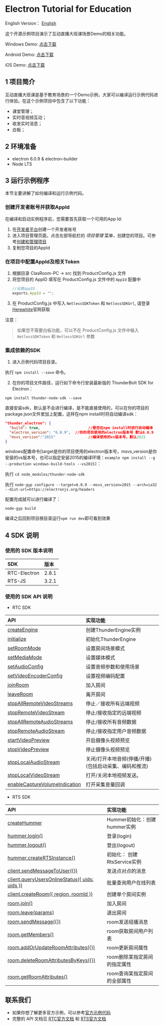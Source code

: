 # Electron Tutorial for Education

English Version： [English](README.en.md)

这个开源示例项目演示了互动直播大班课场景Demo的相关功能。

Windows Demo: [点击下载](https://jszc-bj.oss-cn-beijing.aliyuncs.com/ClassRoom/PC/ClassRoom_Windows_v1.1.3_20200724.zip)

Android Demo: [点击下载](https://jszc-bj.oss-cn-beijing.aliyuncs.com/ClassRoom/Android/ClassRoom_Android_v1.1.3_20200724.apk)  

iOS Demo: [点击下载](https://apps.apple.com/cn/app/%E8%81%9A%E8%81%94%E4%BA%91%E4%BA%91%E6%95%99%E8%82%B2/id1526249004?l=en)

## 1 项目简介

互动直播大班课是基于教育场景的一个Demo示例，大家可以编译运行示例代码进行体验。在这个示例项目中包含了以下功能：

- 课堂管理；
- 实时音视频互动；
- 收发实时消息；
- 白板；

## 2 环境准备

- electron 6.0.9 & electron-builder
- Node LTS

## 3 运行示例程序

本节主要讲解了如何编译和运行示例代码。

### 创建开发者账号并获取AppId

在编译和启动实例程序前，您需要首先获取一个可用的App Id:

1. 在[开发者平台](https://docs.aivacom.com/cloud/cn/platform/console/create_and_manage_projects/create_and_manage_projects.html)创建一个开发者账号
2. 进入项目管理页面，点击左部导航栏的 *项目管理* 菜单，创建您的项目。可参考[创建和管理项目](https://docs.aivacom.com/cloud/cn/platform/console/create_and_manage_projects/create_and_manage_projects.html)
3. 复制您项目的AppId

### 在项目中配置AppId及相关Token

1. 根据目录 ClasRoom-PC -> src 找到 ProductConfig.js 文件
2. 将您项目的 AppID 填写在 ProductConfig.js 文件中的 `AppId` 配置中
    ```js
    //设置appID
    exports.AppId = "";
    ```
3. 在 ProductConfig.js 中写入 `NetlessSDKToken` 和 `NetlessSDKUrl`, 请登录[Herewhite](https://console.herewhite.com/)官网获取

注意：
> 如果您不需要白板功能，可以不在 ProductConfig.js 文件中输入 `NetlessSDKToken` 和  `NetlessSDKUrl` 参数

### 集成依赖的SDK
1. 进入示例代码项目目录。

  执行 `npm install --save` 命令。

2. 在你的项目文件路径，运行如下命令行安装最新版的 ThunderBolt SDK for Electron：

  `npm install thunder-node-sdk --save`

  直接安装sdk，默认是不会进行编译，是不能直接使用的，可以在你的项目的package.json文件里加上配置，这样在npm install时将自动编译sdk：
  ```json
  "thunder_electron": {
    "build": true,    				    //是否在npm install时进行自动编译
    "electron_version": "6.0.9",  //你的项目使用的electron版本号 默认6.0.9
    "msvs_version":"2015"			    //编译使用的vs版本号，默认2015
  }
  ```
  
  windows配置命令[target是你的项目使用的electron版本号，msvs_version是你安装的vs版本号，也可以指定安装2015的编译环境：`example npm install --g --production windows-build-tools --vs2015]`：

  执行 `cd node_modules/thunder-node-sdk`

  执行 `node-gyp configure --target=6.0.9 --msvs_version=2015 --arch=ia32 --dist-url=https://electronjs.org/headers`

  配置完成就可以进行编译了：

  `node-gyp build`

  编译之后回到项目根目录运行`npm run dev`即可看到效果

## 4 SDK 说明

### 使用的 SDK 版本说明

| SDK | 版本 |
|:----|:----|
| RTC-Electron | 2.8.1 |
| RTS-JS | 3.2.1 |

### 使用的 SDK API 说明

- RTC SDK

| API | 实现功能 |
|:-------------|:---------|
|[createEngine](https://docs.jocloud.com/cloud/cn/product_category/rtc_service/rt_video_interaction/api/Electron/v2.9.0/function.html#createengine)|创建ThunderEngine实例|
|[initialize](https://docs.jocloud.com/cloud/cn/product_category/rtc_service/rt_video_interaction/api/Electron/v2.9.0/function.html#initialize)|初始化ThunderEngine|
|[setRoomMode](https://docs.jocloud.com/cloud/cn/product_category/rtc_service/rt_video_interaction/api/Electron/v2.9.0/function.html#setroommode)|设置房间场景模式|
|[setMediaMode](https://docs.jocloud.com/cloud/cn/product_category/rtc_service/rt_video_interaction/api/Electron/v2.9.0/function.html#setmediamode)|设置媒体模式|
|[setAudioConfig](https://docs.jocloud.com/cloud/cn/product_category/rtc_service/rt_video_interaction/api/Electron/v2.9.0/function.html#setaudioconfig)|设置音频参数和使用场景|
|[setVideoEncoderConfig](https://docs.jocloud.com/cloud/cn/product_category/rtc_service/rt_video_interaction/api/Electron/v2.9.0/function.html#setvideoencoderconfig)|设置视频编码配置|
|[joinRoom](https://docs.jocloud.com/cloud/cn/product_category/rtc_service/rt_video_interaction/api/Electron/v2.9.0/function.html#joinroom)|加入房间|
|[leaveRoom](https://docs.jocloud.com/cloud/cn/product_category/rtc_service/rt_video_interaction/api/Electron/v2.9.0/function.html#leaveroom)|离开房间|
|[stopAllRemoteVideoStreams](https://docs.jocloud.com/cloud/cn/product_category/rtc_service/rt_video_interaction/api/Electron/v2.9.0/function.html#stopallremotevideostreams)|停止／接收所有远端视频|
|[stopRemoteVideoStream](https://docs.jocloud.com/cloud/cn/product_category/rtc_service/rt_video_interaction/api/Electron/v2.9.0/function.html#stopremotevideostream)|停止/接收指定的远端视频|
|[stopAllRemoteAudioStreams](https://docs.jocloud.com/cloud/cn/product_category/rtc_service/rt_video_interaction/api/Electron/v2.9.0/function.html#stopallremoteaudiostreams)|停止/接收所有音频数据|
|[stopRemoteAudioStream](https://docs.jocloud.com/cloud/cn/product_category/rtc_service/rt_video_interaction/api/Electron/v2.9.0/function.html#stopremoteaudiostream)|停止/接收指定用户音频数据|
|[startVideoPreview](https://docs.jocloud.com/cloud/cn/product_category/rtc_service/rt_video_interaction/api/Electron/v2.9.0/function.html#startvideopreview)|开启摄像头视频预览|
|[stopVideoPreview](https://docs.jocloud.com/cloud/cn/product_category/rtc_service/rt_video_interaction/api/Electron/v2.9.0/function.html#stopvideopreview)|停止摄像头视频预览|
|[stopLocalAudioStream](https://docs.jocloud.com/cloud/cn/product_category/rtc_service/rt_video_interaction/api/Electron/v2.9.0/function.html#stoplocalaudiostream)|关闭/打开本地音频(停播/开播)(包括启动采集、编码和推流)|
|[stopLocalVideoStream](https://docs.jocloud.com/cloud/cn/product_category/rtc_service/rt_video_interaction/api/Electron/v2.9.0/function.html#stoplocalvideostream)|打开/关闭本地视频发送。|
|[enableCaptureVolumeIndication](https://docs.jocloud.com/cloud/cn/product_category/rtc_service/rt_video_interaction/api/Electron/v2.9.0/function.html#enablecapturevolumeindication)|打开采集音量回调|

- RTS SDK

| API | 实现功能 |
|:-------------|:---------|
|[createHummer](https://docs.aivacom.com/cloud/cn/product_category/rtm_service/instant_messaging/api/JS/v3.1.3/function.html#%E5%88%9D%E5%A7%8B%E5%8C%96hummer)|Hummer初始化：创建hummer实例|
|[hummer.login()](https://docs.aivacom.com/cloud/cn/product_category/rtm_service/instant_messaging/api/JS/v3.1.3/function.html#%E7%99%BB%E5%BD%95login)|登录(login)|
|[hummer.logout()](https://docs.aivacom.com/cloud/cn/product_category/rtm_service/instant_messaging/api/JS/v3.1.3/function.html#%E7%99%BB%E5%87%BAlogout)|登出(logout)|
|[hummer.createRTSInstance()](https://docs.aivacom.com/cloud/cn/product_category/rtm_service/instant_messaging/api/JS/v3.1.3/function.html#%E5%88%9D%E5%A7%8B%E5%8C%96rts-service)|初始化： 创建RtsService实例|
|[client.sendMessageToUser({})](https://docs.aivacom.com/cloud/cn/product_category/rtm_service/instant_messaging/api/JS/v3.1.3/function.html#%E5%8F%91%E9%80%81%E7%82%B9%E5%AF%B9%E7%82%B9%E7%9A%84%E6%B6%88%E6%81%AFsendmessagetouser)|发送点对点的消息|
|[client.queryUsersOnlineStatus({ uids: uids })](https://docs.aivacom.com/cloud/cn/product_category/rtm_service/instant_messaging/api/JS/v3.1.3/function.html#%E6%89%B9%E9%87%8F%E6%9F%A5%E8%AF%A2%E7%94%A8%E6%88%B7%E5%9C%A8%E7%BA%BF%E5%88%97%E8%A1%A8queryusersonlinestatus)|批量查询用户在线列表|
|[client.createRoom({ region, roomId })](https://docs.aivacom.com/cloud/cn/product_category/rtm_service/instant_messaging/api/JS/v3.1.3/function.html#%E5%88%9B%E5%BB%BA%E5%8D%95%E4%B8%AA%E6%88%BF%E9%97%B4%E5%AE%9E%E4%BE%8Bcreateroom)|创建单个房间实例|
|[room.join()](https://docs.aivacom.com/cloud/cn/product_category/rtm_service/instant_messaging/api/JS/v3.1.3/function.html#%E5%8A%A0%E5%85%A5%E6%88%BF%E9%97%B4join)|加入房间|
|[room.leave(params)](https://docs.aivacom.com/cloud/cn/product_category/rtm_service/instant_messaging/api/JS/v3.1.3/function.html#%E9%80%80%E5%87%BA%E6%88%BF%E9%97%B4leave)|退出房间|
|[room.sendMessage({})](https://docs.aivacom.com/cloud/cn/product_category/rtm_service/instant_messaging/api/JS/v3.1.3/function.html#room%E5%8F%91%E9%80%81%E7%BB%84%E6%92%AD%E6%B6%88%E6%81%AFsendmessage)|room发送组播消息|
|[room.getMembers()](https://docs.aivacom.com/cloud/cn/product_category/rtm_service/instant_messaging/api/JS/v3.1.3/function.html#room%E8%8E%B7%E5%8F%96%E6%88%BF%E9%97%B4%E7%94%A8%E6%88%B7%E5%88%97%E8%A1%A8getmembers)|room获取房间用户列表|
|[room.addOrUpdateRoomAttributes({})](https://docs.aivacom.com/cloud/cn/product_category/rtm_service/instant_messaging/api/JS/v3.1.3/function.html#room%E6%9B%B4%E6%96%B0%E6%88%BF%E9%97%B4%E5%B1%9E%E6%80%A7addorupdateroomattributes)|room更新房间属性|
|[room.deleteRoomAttributesByKeys({})](https://docs.aivacom.com/cloud/cn/product_category/rtm_service/instant_messaging/api/JS/v3.1.3/function.html#room%E5%88%A0%E9%99%A4%E6%9F%90%E6%8C%87%E5%AE%9A%E6%88%BF%E9%97%B4%E7%9A%84%E6%8C%87%E5%AE%9A%E5%B1%9E%E6%80%A7deleteroomattributesbykeys)|room删除某指定房间的指定属性|
|[room.getRoomAttributes()](https://docs.aivacom.com/cloud/cn/product_category/rtm_service/instant_messaging/api/JS/v3.1.3/function.html#room%E6%9F%A5%E8%AF%A2%E6%9F%90%E6%8C%87%E5%AE%9A%E6%88%BF%E9%97%B4%E7%9A%84%E5%85%A8%E9%83%A8%E5%B1%9E%E6%80%A7getroomattributes)|room查询某指定房间的全部属性|

## 联系我们

- 如果你想了解更多官方示例，可以参考[官方示例代码](https://github.com/Aivacom?tab=repositories)
- 完整的 API 文档见 [RTC官方文档](https://docs.aivacom.com/cloud/cn/product_category/rtc_service/rt_video_interaction/api/Windows/v2.8.0/category.html) 和 [RTS官方文档](https://docs.aivacom.com/cloud/cn/product_category/rtm_service/instant_messaging/api/Windows/v3.1.3/category.html)
